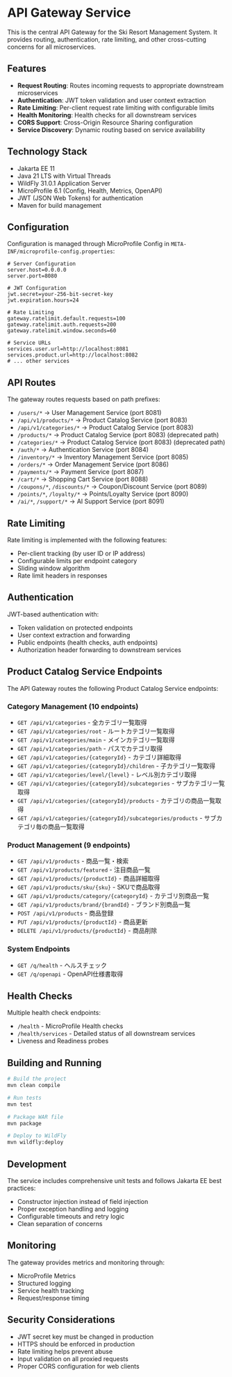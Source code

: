 # API Gateway Service

This is the central API Gateway for the Ski Resort Management System. It provides routing, authentication, rate limiting, and other cross-cutting concerns for all microservices.

## Features

- **Request Routing**: Routes incoming requests to appropriate downstream microservices
- **Authentication**: JWT token validation and user context extraction
- **Rate Limiting**: Per-client request rate limiting with configurable limits
- **Health Monitoring**: Health checks for all downstream services
- **CORS Support**: Cross-Origin Resource Sharing configuration
- **Service Discovery**: Dynamic routing based on service availability

## Technology Stack

- Jakarta EE 11
- Java 21 LTS with Virtual Threads
- WildFly 31.0.1 Application Server
- MicroProfile 6.1 (Config, Health, Metrics, OpenAPI)
- JWT (JSON Web Tokens) for authentication
- Maven for build management

## Configuration

Configuration is managed through MicroProfile Config in `META-INF/microprofile-config.properties`:

```properties
# Server Configuration
server.host=0.0.0.0
server.port=8080

# JWT Configuration
jwt.secret=your-256-bit-secret-key
jwt.expiration.hours=24

# Rate Limiting
gateway.ratelimit.default.requests=100
gateway.ratelimit.auth.requests=200
gateway.ratelimit.window.seconds=60

# Service URLs
services.user.url=http://localhost:8081
services.product.url=http://localhost:8082
# ... other services
```

## API Routes

The gateway routes requests based on path prefixes:

- `/users/*` → User Management Service (port 8081)
- `/api/v1/products/*` → Product Catalog Service (port 8083)
- `/api/v1/categories/*` → Product Catalog Service (port 8083)
- `/products/*` → Product Catalog Service (port 8083) (deprecated path)
- `/categories/*` → Product Catalog Service (port 8083) (deprecated path)
- `/auth/*` → Authentication Service (port 8084)
- `/inventory/*` → Inventory Management Service (port 8085)
- `/orders/*` → Order Management Service (port 8086)
- `/payments/*` → Payment Service (port 8087)
- `/cart/*` → Shopping Cart Service (port 8088)
- `/coupons/*`, `/discounts/*` → Coupon/Discount Service (port 8089)
- `/points/*`, `/loyalty/*` → Points/Loyalty Service (port 8090)
- `/ai/*`, `/support/*` → AI Support Service (port 8091)

## Rate Limiting

Rate limiting is implemented with the following features:

- Per-client tracking (by user ID or IP address)
- Configurable limits per endpoint category
- Sliding window algorithm
- Rate limit headers in responses

## Authentication

JWT-based authentication with:

- Token validation on protected endpoints
- User context extraction and forwarding
- Public endpoints (health checks, auth endpoints)
- Authorization header forwarding to downstream services

## Product Catalog Service Endpoints

The API Gateway routes the following Product Catalog Service endpoints:

### Category Management (10 endpoints)

- `GET /api/v1/categories` - 全カテゴリ一覧取得
- `GET /api/v1/categories/root` - ルートカテゴリ一覧取得
- `GET /api/v1/categories/main` - メインカテゴリ一覧取得
- `GET /api/v1/categories/path` - パスでカテゴリ取得
- `GET /api/v1/categories/{categoryId}` - カテゴリ詳細取得
- `GET /api/v1/categories/{categoryId}/children` - 子カテゴリ一覧取得
- `GET /api/v1/categories/level/{level}` - レベル別カテゴリ取得
- `GET /api/v1/categories/{categoryId}/subcategories` - サブカテゴリ一覧取得
- `GET /api/v1/categories/{categoryId}/products` - カテゴリの商品一覧取得
- `GET /api/v1/categories/{categoryId}/subcategories/products` - サブカテゴリ毎の商品一覧取得

### Product Management (9 endpoints)

- `GET /api/v1/products` - 商品一覧・検索
- `GET /api/v1/products/featured` - 注目商品一覧
- `GET /api/v1/products/{productId}` - 商品詳細取得
- `GET /api/v1/products/sku/{sku}` - SKUで商品取得
- `GET /api/v1/products/category/{categoryId}` - カテゴリ別商品一覧
- `GET /api/v1/products/brand/{brandId}` - ブランド別商品一覧
- `POST /api/v1/products` - 商品登録
- `PUT /api/v1/products/{productId}` - 商品更新
- `DELETE /api/v1/products/{productId}` - 商品削除

### System Endpoints

- `GET /q/health` - ヘルスチェック
- `GET /q/openapi` - OpenAPI仕様書取得

## Health Checks

Multiple health check endpoints:

- `/health` - MicroProfile Health checks
- `/health/services` - Detailed status of all downstream services
- Liveness and Readiness probes

## Building and Running

```bash
# Build the project
mvn clean compile

# Run tests
mvn test

# Package WAR file
mvn package

# Deploy to WildFly
mvn wildfly:deploy
```

## Development

The service includes comprehensive unit tests and follows Jakarta EE best practices:

- Constructor injection instead of field injection
- Proper exception handling and logging
- Configurable timeouts and retry logic
- Clean separation of concerns

## Monitoring

The gateway provides metrics and monitoring through:

- MicroProfile Metrics
- Structured logging
- Service health tracking
- Request/response timing

## Security Considerations

- JWT secret key must be changed in production
- HTTPS should be enforced in production
- Rate limiting helps prevent abuse
- Input validation on all proxied requests
- Proper CORS configuration for web clients
